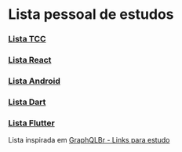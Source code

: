 # Lista pessoal de estudos

### [Lista TCC](https://github.com/dariogabriel113/lista-estudos/blob/master/lista-tcc.md)

### [Lista React](https://github.com/dariogabriel113/lista-estudos/blob/master/lista-react.md) 

### [Lista Android](https://github.com/dariogabriel113/lista-estudos/blob/master/lista-android.md) 

### [Lista Dart](https://github.com/dariogabriel113/lista-estudos/blob/master/lista-dart.md) 

### [Lista Flutter](https://github.com/dariogabriel113/lista-estudos/blob/master/lista-flutter.md) 


Lista inspirada em [GraphQLBr - Links para estudo](https://github.com/GraphQLBr/links-para-estudo)
